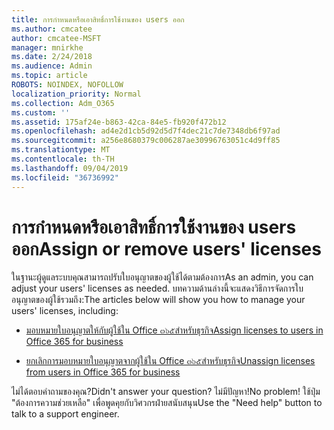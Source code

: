 ```yaml
---
title: การกำหนดหรือเอาสิทธิ์การใช้งานของ users ออก
ms.author: cmcatee
author: cmcatee-MSFT
manager: mnirkhe
ms.date: 2/24/2018
ms.audience: Admin
ms.topic: article
ROBOTS: NOINDEX, NOFOLLOW
localization_priority: Normal
ms.collection: Adm_O365
ms.custom: ''
ms.assetid: 175af24e-b863-42ca-84e5-fb920f472b12
ms.openlocfilehash: ad4e2d1cb5d92d5d7f4dec21c7de7348db6f97ad
ms.sourcegitcommit: a256e8680379c006287ae30996763051c4d9ff85
ms.translationtype: MT
ms.contentlocale: th-TH
ms.lasthandoff: 09/04/2019
ms.locfileid: "36736992"
---
```

# <a name="assign-or-remove-users-licenses"></a><span data-ttu-id="c4611-102">การกำหนดหรือเอาสิทธิ์การใช้งานของ users ออก</span><span class="sxs-lookup"><span data-stu-id="c4611-102">Assign or remove users' licenses</span></span>

<span data-ttu-id="c4611-103">ในฐานะผู้ดูแลระบบคุณสามารถปรับใบอนุญาตของผู้ใช้ได้ตามต้องการ</span><span class="sxs-lookup"><span data-stu-id="c4611-103">As an admin, you can adjust your users' licenses as needed.</span></span> <span data-ttu-id="c4611-104">บทความด้านล่างนี้จะแสดงวิธีการจัดการใบอนุญาตของผู้ใช้รวมถึง:</span><span class="sxs-lookup"><span data-stu-id="c4611-104">The articles below will show you how to manage your users' licenses, including:</span></span>
  
- [<span data-ttu-id="c4611-105">มอบหมายใบอนุญาตให้กับผู้ใช้ใน Office ๓๖๕สำหรับธุรกิจ</span><span class="sxs-lookup"><span data-stu-id="c4611-105">Assign licenses to users in Office 365 for business</span></span>](https://docs.microsoft.com//office365/admin/subscriptions-and-billing/assign-licenses-to-users)

- [<span data-ttu-id="c4611-106">ยกเลิกการมอบหมายใบอนุญาตจากผู้ใช้ใน Office ๓๖๕สำหรับธุรกิจ</span><span class="sxs-lookup"><span data-stu-id="c4611-106">Unassign licenses from users in Office 365 for business</span></span>](https://docs.microsoft.com//office365/admin/subscriptions-and-billing/remove-licenses-from-users)

<span data-ttu-id="c4611-107">ไม่ได้ตอบคำถามของคุณ?</span><span class="sxs-lookup"><span data-stu-id="c4611-107">Didn't answer your question?</span></span> <span data-ttu-id="c4611-108">ไม่มีปัญหา!</span><span class="sxs-lookup"><span data-stu-id="c4611-108">No problem!</span></span> <span data-ttu-id="c4611-109">ใช้ปุ่ม "ต้องการความช่วยเหลือ" เพื่อพูดคุยกับวิศวกรฝ่ายสนับสนุน</span><span class="sxs-lookup"><span data-stu-id="c4611-109">Use the "Need help" button to talk to a support engineer.</span></span>